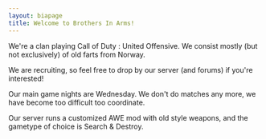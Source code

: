 ```yaml
---
layout: biapage
title: Welcome to Brothers In Arms!
---
```


We're a clan playing Call of Duty : United Offensive. We consist mostly (but not exclusively) of old farts from Norway.

We are recruiting, so feel free to drop by our server (and forums) if you're interested!

Our main game nights are Wednesday. We don't do matches any more, we have become too difficult too coordinate.

Our server runs a customized AWE mod with old style weapons, and the gametype of choice is Search & Destroy.

